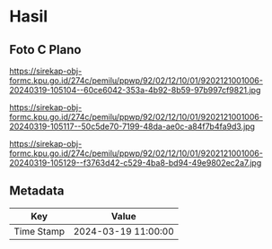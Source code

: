 # Hasil

## Foto C Plano

https://sirekap-obj-formc.kpu.go.id/274c/pemilu/ppwp/92/02/12/10/01/9202121001006-20240319-105104--60ce6042-353a-4b92-8b59-97b997cf9821.jpg

https://sirekap-obj-formc.kpu.go.id/274c/pemilu/ppwp/92/02/12/10/01/9202121001006-20240319-105117--50c5de70-7199-48da-ae0c-a84f7b4fa9d3.jpg

https://sirekap-obj-formc.kpu.go.id/274c/pemilu/ppwp/92/02/12/10/01/9202121001006-20240319-105129--f3763d42-c529-4ba8-bd94-49e9802ec2a7.jpg


## Metadata

| Key        | Value               |
| ---------- | ------------------- |
| Time Stamp | 2024-03-19 11:00:00 |



